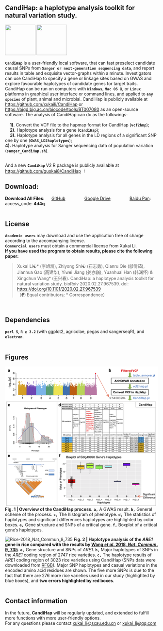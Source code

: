 ## CandiHap: a haplotype analysis toolkit for natural variation study.

<img src="https://github.com/xukaili/CandiHap/blob/master/Figures/logo_mac.gif" width="100" height="100"> <img src="https://github.com/xukaili/CandiHap/blob/master/Figures/logo_win.gif" width="100" height="100">

__`CandiHap`__ is a user-friendly local software, that can fast preselect candidate causal SNPs from __`Sanger or next-generation sequencing data`__, and report results in table and exquisite vector-graphs within a minute. Investigators can use CandiHap to specify a gene or linkage sites based on GWAS and explore favourable haplotypes of candidate genes for target traits. CandiHap can be run on computers with __`Windows`__, __`Mac OS X`__, or __`Linux`__ platforms in graphical user interface or command lines, and applied to __`any species`__ of plant, animal and microbial. CandiHap is publicly available at https://github.com/xukaili/CandiHap or https://bigd.big.ac.cn/biocode/tools/BT007080 as an open-source software. The analysis of CandiHap can do as the followings: </br></br>
    **1).** Convert the VCF file to the hapmap format for CandiHap (__`vcf2hmp`__);</br>
    **2).** Haplotype analysis for a gene (__`CandiHap`__);</br>
    **3).** Haplotype analysis for all genes in the LD regions of a significant SNP one by one (__`GWAS_LD2haplotypes`__);</br>
    **4).** Haplotype analysis for Sanger sequencing data of population variation (__`sanger_CandiHap.sh`__).</br></br>
    
And a new __`CandiHap`__ V2 R package is publicly available at https://github.com/guokai8/CandiHap ！</br>

## Download:
**Download All Files**:      [GitHub](https://github.com/xukaili/CandiHap/archive/master.zip)                [Google Drive](https://drive.google.com/drive/folders/1rkm__0jlPrWvs8Cy_T46d3sKBf6UIVhQ?usp=sharing)                [Baidu Pan](https://pan.baidu.com/s/1migiq6x5v5CgYlBntY8aYw):   access_code: **4d4q**</br></br>

## License
__`Academic users`__ may download and use the application free of charge according to the accompanying license.</br>
__`Commercial users`__ must obtain a commercial license from Xukai Li.</br>
**If you have used the program to obtain results, please cite the following paper:**</br>
> Xukai Li☯* (李旭凯), Zhiyong Shi☯ (石志勇), Qianru Qie (郄倩茹), Jianhua Gao (高建华), Yiwei Jiang (姜亦巍), Yuanhuai Han (韩渊怀) & Xingchun Wang* (王兴春). CandiHap: a haplotype analysis toolkit for natural variation study. bioRxiv 2020.02.27.967539. doi: https://doi.org/10.1101/2020.02.27.967539</br>
> （☯ Equal contributors; * Correspondence）</br>
</br>

## Dependencies
__`perl 5`__, __`R ≥ 3.2`__ (with ggplot2, agricolae, pegas and sangerseqR), and __`electron`__. </br></br>

## Figures
![CandiHap](Figures/CandiHap.png)
**Fig. 1 | Overview of the CandiHap process.** __`a,`__ A GWAS result. __`b,`__ General scheme of the process. __`c,`__ The histogram of phenotype. __`d,`__ The statistics of haplotypes and significant differences haplotypes are highlighted by color boxes. __`e,`__ Gene structure and SNPs of a critical gene. __`f,`__ Boxplot of a critical gene’s haplotypes. </br>

![Rice-2018_Nat_Commun_9_735](Figures/Rice-2018_Nat_Commun_9_735.png)
**Fig. 2 | Haplotype analysis of the *ARE1* gene in rice compared with the results by [Wang *et al*. 2018, *Nat*. *Commun*. 9, 735](https://www.nature.com/articles/s41467-017-02781-w/figures/5)**. __`a,`__ Gene structure and SNPs of *ARE1*. __`b,`__ Major haplotypes of SNPs in the *ARE1* coding region of 2747 rice varieties. __`c,`__ The haplotype results of *ARE1* coding region of 3023 rice varieties using CandiHap (SNPs data were downloaded from [RFGB](http://www.rmbreeding.cn)). Major SNP haplotypes and casual variations in the encoded amino acid residues are shown. The five more SNPs is due to the fact that there are 276 more rice varieties used in our study (highlighted by blue boxes), and **two errors highlighted by red boxes**. </br></br>

## Contact information
In the future, **CandiHap** will be regularly updated, and extended to fulfill more functions with more user-friendly options.</br>
For any questions please contact xukai_li@sxau.edu.cn or xukai_li@qq.com </br>
